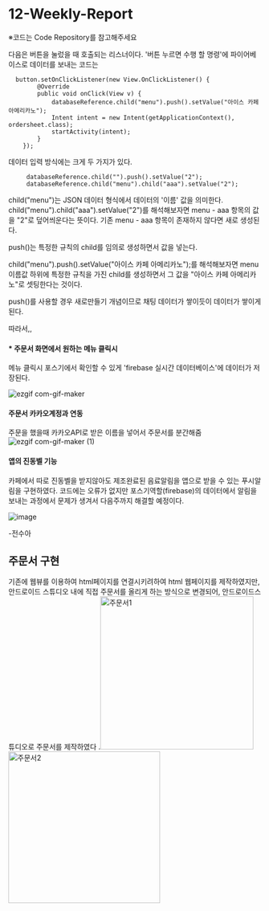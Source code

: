 # 12-Weekly-Report
※코드는 Code Repository를 참고해주세요


다음은 버튼을 눌렀을 때 호출되는 리스너이다. '버튼 누르면 수행 할 명령'에 파이어베이스로 데이터를 보내는 코드는

      button.setOnClickListener(new View.OnClickListener() {
            @Override
            public void onClick(View v) {
                databaseReference.child("menu").push().setValue("아이스 카페 아메리카노");
                Intent intent = new Intent(getApplicationContext(), ordersheet.class);
                startActivity(intent);
            }
        });
        
데이터 입력 방식에는 크게 두 가지가 있다.

         databaseReference.child("").push().setValue("2");
         databaseReference.child("menu").child("aaa").setValue("2");


child("menu")는 JSON 데이터 형식에서 데이터의 '이름' 값을 의미한다.
child("menu").child("aaa").setValue("2")를 해석해보자면 menu - aaa 항목의 값을 "2"로 덮어씌운다는 뜻이다. 
기존 menu - aaa 항목이 존재하지 않다면 새로 생성된다.

push()는 특정한 규칙의 child를 임의로 생성하면서 값을 넣는다.

child("menu").push().setValue("아이스 카페 아메리카노");를 해석해보자면 menu 이름값 하위에 특정한 규칙을 가진 
child를 생성하면서 그 값을 "아이스 카페 아메리카노"로 셋팅한다는 것이다.

push()를 사용할 경우 새로만들기 개념이므로 채팅 데이터가 쌓이듯이 데이터가 쌓이게 된다.

따라서,,

#### * 주문서 화면에서 원하는 메뉴 클릭시

메뉴 클릭시 포스기에서 확인할 수 있게 'firebase 실시간 데이터베이스'에 데이터가 저장된다.

![ezgif com-gif-maker](https://user-images.githubusercontent.com/79883718/119328980-ac465d00-bcbf-11eb-9bc7-757b4a7fe970.gif)


#### 주문서 카카오계정과 연동
 주문을 했을때 카카오API로 받은 이름을 넣어서 주문서를 분간해줌
![ezgif com-gif-maker (1)](https://user-images.githubusercontent.com/79992109/119342712-6e9e0000-bcd0-11eb-92a7-983414927a99.gif)




#### 앱의 진동벨 기능

카페에서 따로 진동벨을 받지않아도 제조완료된 음료알림을 앱으로 받을 수 있는 푸시알림을 구현하였다.
코드에는 오류가 없지만 포스기역할(firebase)의 데이터에서 알림을 보내는 과정에서 문제가 생겨서 다음주까지 해결할 예정이다.

![image](https://user-images.githubusercontent.com/75411735/119341905-4cf04900-bccf-11eb-8ad8-24b5c664e437.png)


-전수아
## 주문서 구현
기존에 웹뷰를 이용하여 html페이지를 연결시키려하여 html 웹페이지를 제작하였지만, 안드로이드 스튜디오 내에 직접 주문서를 올리게 하는 방식으로 변경되어, 안드로이드스튜디오로 주문서를 제작하였다
.<img width="305" alt="주문서1" src="https://user-images.githubusercontent.com/79993772/119361142-4b7e4b00-bce6-11eb-9bfe-6791c93cf024.png">
<img width="302" alt="주문서2" src="https://user-images.githubusercontent.com/79993772/119361167-53d68600-bce6-11eb-954e-d8840a74907c.png">


